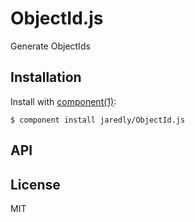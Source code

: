 
# ObjectId.js

  Generate ObjectIds

## Installation

  Install with [component(1)](http://component.io):

    $ component install jaredly/ObjectId.js

## API



## License

  MIT

